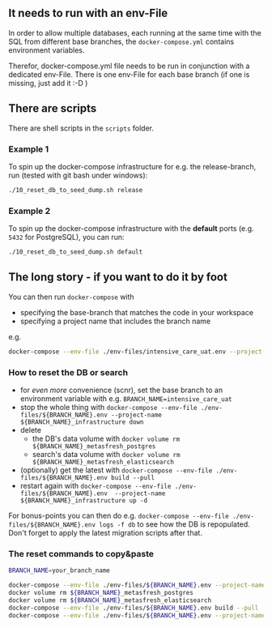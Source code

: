 
## It needs to run with an env-File

In order to allow multiple databases, each running at the same time with the SQL from different base branches,
the `docker-compose.yml` contains environment variables.

Therefor, docker-compose.yml file needs to be run in conjunction with a dedicated env-File.
There is one env-File for each base branch (if one is missing, just add it :-D )

## There are scripts

There are shell scripts in the `scripts` folder.

### Example 1

To spin up the docker-compose infrastructure for e.g. the release-branch, run (tested with git bash under windows):
```bash
./10_reset_db_to_seed_dump.sh release
```

### Example 2

To spin up the docker-compose infrastructure with the **default** ports (e.g. `5432` for PostgreSQL), you can run:
```bash
./10_reset_db_to_seed_dump.sh default
```


## The long story - if you want to do it by foot

You can then run `docker-compose` with 
- specifying the base-branch that matches the code in your workspace
- specifying a project name that includes the branch name

e.g.
```bash
docker-compose --env-file ./env-files/intensive_care_uat.env --project-name ${BRANCH_NAME}_infrastructure build
```

### How to reset the DB or search

* for *even more* convenience (scnr), set the base branch to an environment variable with e.g. `BRANCH_NAME=intensive_care_uat`
* stop the whole thing with `docker-compose --env-file ./env-files/${BRANCH_NAME}.env --project-name ${BRANCH_NAME}_infrastructure down`
* delete
  * the DB's data volume with `docker volume rm ${BRANCH_NAME}_metasfresh_postgres`
  * search's data volume with `docker volume rm ${BRANCH_NAME}_metasfresh_elasticsearch`
* (optionally) get the latest with `docker-compose --env-file ./env-files/${BRANCH_NAME}.env build --pull`
* restart again with `docker-compose --env-file ./env-files/${BRANCH_NAME}.env  --project-name ${BRANCH_NAME}_infrastructure up -d`

For bonus-points you can then do e.g. 
`docker-compose --env-file ./env-files/${BRANCH_NAME}.env logs -f db` to see how the DB is repopulated.
Don't forget to apply the latest migration scripts after that.

### The reset commands to copy&paste

```bash
BRANCH_NAME=your_branch_name
```

```bash
docker-compose --env-file ./env-files/${BRANCH_NAME}.env --project-name ${BRANCH_NAME}_infrastructure down
docker volume rm ${BRANCH_NAME}_metasfresh_postgres
docker volume rm ${BRANCH_NAME}_metasfresh_elasticsearch
docker-compose --env-file ./env-files/${BRANCH_NAME}.env build --pull
docker-compose --env-file ./env-files/${BRANCH_NAME}.env --project-name ${BRANCH_NAME}_infrastructure up -d
```
